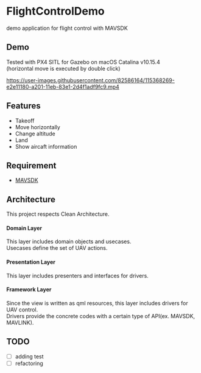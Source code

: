 # FlightControlDemo
demo application for flight control with MAVSDK

## Demo
Tested with PX4 SITL for Gazebo on macOS Catalina v10.15.4  
(horizontal move is executed by double click)  

https://user-images.githubusercontent.com/82586164/115368269-e2e11180-a201-11eb-83e1-2d4f1adf9fc9.mp4

## Features
- Takeoff
- Move horizontally
- Change altitude
- Land
- Show aircaft information

## Requirement
- [MAVSDK](https://mavsdk.mavlink.io/develop/en/getting_started/installation.html)

## Architecture
This project respects Clean Architecture.  

#### Domain Layer
This layer includes domain objects and usecases.  
Usecases define the set of UAV actions.

#### Presentation Layer
This layer includes presenters and interfaces for drivers.

#### Framework Layer
Since the view is written as qml resources, this layer includes drivers for UAV control.  
Drivers provide the concrete codes with a certain type of API(ex. MAVSDK, MAVLINK).

## TODO
- [ ] adding test
- [ ] refactoring
